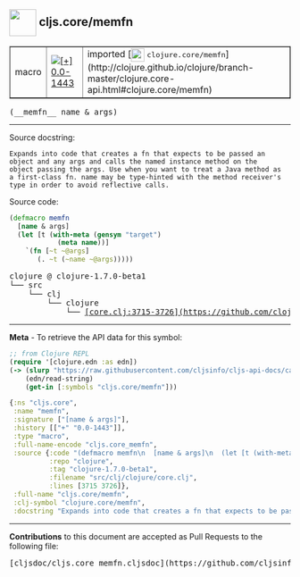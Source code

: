 ## <img width="48px" valign="middle" src="http://i.imgur.com/Hi20huC.png"> cljs.core/memfn

 <table border="1">
<tr>

<td>macro</td>
<td><a href="https://github.com/cljsinfo/cljs-api-docs/tree/0.0-1443"><img valign="middle" alt="[+] 0.0-1443" src="https://img.shields.io/badge/+-0.0--1443-lightgrey.svg"></a> </td>
<td>
imported [<img height="24px" valign="middle" src="http://i.imgur.com/1GjPKvB.png"> <samp>clojure.core/memfn</samp>](http://clojure.github.io/clojure/branch-master/clojure.core-api.html#clojure.core/memfn)
</td>
</tr>
</table>

 <samp>
(__memfn__ name & args)<br>
</samp>

---




Source docstring:

```
Expands into code that creates a fn that expects to be passed an
object and any args and calls the named instance method on the
object passing the args. Use when you want to treat a Java method as
a first-class fn. name may be type-hinted with the method receiver's
type in order to avoid reflective calls.
```

Source code:

```clj
(defmacro memfn
  [name & args]
  (let [t (with-meta (gensym "target")
            (meta name))]
    `(fn [~t ~@args]
       (. ~t (~name ~@args)))))
```

 <pre>
clojure @ clojure-1.7.0-beta1
└── src
    └── clj
        └── clojure
            └── <ins>[core.clj:3715-3726](https://github.com/clojure/clojure/blob/clojure-1.7.0-beta1/src/clj/clojure/core.clj#L3715-L3726)</ins>
</pre>


---

__Meta__ - To retrieve the API data for this symbol:

```clj
;; from Clojure REPL
(require '[clojure.edn :as edn])
(-> (slurp "https://raw.githubusercontent.com/cljsinfo/cljs-api-docs/catalog/cljs-api.edn")
    (edn/read-string)
    (get-in [:symbols "cljs.core/memfn"]))
```

```clj
{:ns "cljs.core",
 :name "memfn",
 :signature ["[name & args]"],
 :history [["+" "0.0-1443"]],
 :type "macro",
 :full-name-encode "cljs.core_memfn",
 :source {:code "(defmacro memfn\n  [name & args]\n  (let [t (with-meta (gensym \"target\")\n            (meta name))]\n    `(fn [~t ~@args]\n       (. ~t (~name ~@args)))))",
          :repo "clojure",
          :tag "clojure-1.7.0-beta1",
          :filename "src/clj/clojure/core.clj",
          :lines [3715 3726]},
 :full-name "cljs.core/memfn",
 :clj-symbol "clojure.core/memfn",
 :docstring "Expands into code that creates a fn that expects to be passed an\nobject and any args and calls the named instance method on the\nobject passing the args. Use when you want to treat a Java method as\na first-class fn. name may be type-hinted with the method receiver's\ntype in order to avoid reflective calls."}

```

---

__Contributions__ to this document are accepted as Pull Requests to the following file:

 <pre>
[cljsdoc/cljs.core_memfn.cljsdoc](https://github.com/cljsinfo/cljs-api-docs/blob/master/cljsdoc/cljs.core_memfn.cljsdoc)
</pre>

